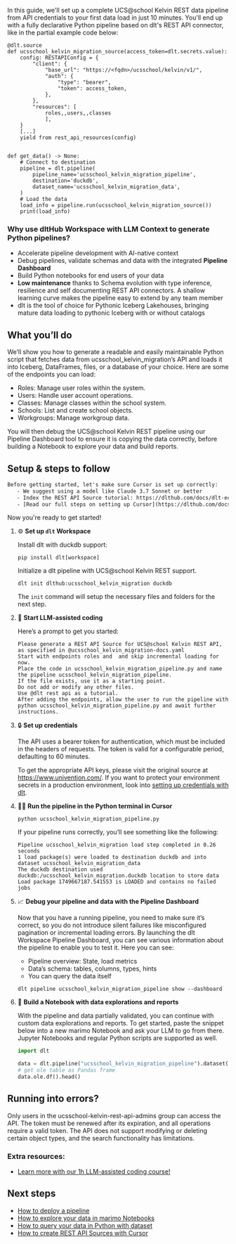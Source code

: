In this guide, we'll set up a complete UCS@school Kelvin REST data pipeline from API credentials to your first data load in just 10 minutes. You'll end up with a fully declarative Python pipeline based on dlt's REST API connector, like in the partial example code below:

```python-outcome
@dlt.source
def ucsschool_kelvin_migration_source(access_token=dlt.secrets.value):
    config: RESTAPIConfig = {
        "client": {
            "base_url": "https://<fqdn>/ucsschool/kelvin/v1/",
            "auth": {
                "type": "bearer",
                "token": access_token,
            },
        },
        "resources": [
            roles,,users,,classes
            ],
    }
    [...]
    yield from rest_api_resources(config)


def get_data() -> None:
    # Connect to destination
    pipeline = dlt.pipeline(
        pipeline_name='ucsschool_kelvin_migration_pipeline',
        destination='duckdb',
        dataset_name='ucsschool_kelvin_migration_data', 
    )
    # Load the data
    load_info = pipeline.run(ucsschool_kelvin_migration_source())
    print(load_info) 
```

### Why use dltHub Workspace with LLM Context to generate Python pipelines?

- Accelerate pipeline development with AI-native context
- Debug pipelines, validate schemas and data with the integrated **Pipeline Dashboard**
- Build Python notebooks for end users of your data
- **Low maintenance** thanks to Schema evolution with type inference, resilience and self documenting REST API connectors. A shallow learning curve makes the pipeline easy to extend by any team member
- dlt is the tool of choice for Pythonic Iceberg Lakehouses, bringing mature data loading to pythonic Iceberg with or without catalogs

## What you’ll do

We’ll show you how to generate a readable and easily maintainable Python script that fetches data from ucsschool_kelvin_migration’s API and loads it into Iceberg, DataFrames, files, or a database of your choice. Here are some of the endpoints you can load:

- Roles: Manage user roles within the system.
- Users: Handle user account operations.
- Classes: Manage classes within the school system.
- Schools: List and create school objects.
- Workgroups: Manage workgroup data.

You will then debug the UCS@school Kelvin REST pipeline using our Pipeline Dashboard tool to ensure it is copying the data correctly, before building a Notebook to explore your data and build reports.

## Setup & steps to follow

```default
Before getting started, let's make sure Cursor is set up correctly:
   - We suggest using a model like Claude 3.7 Sonnet or better
   - Index the REST API Source tutorial: https://dlthub.com/docs/dlt-ecosystem/verified-sources/rest_api/ and add it to context as **@dlt rest api**
   - [Read our full steps on setting up Cursor](https://dlthub.com/docs/dlt-ecosystem/llm-tooling/cursor-restapi#23-configuring-cursor-with-documentation)
```

Now you're ready to get started!

1. ⚙️ **Set up `dlt` Workspace**
    
    Install dlt with duckdb support:
    ```shell
    pip install dlt[workspace]
    ```

    Initialize a dlt pipeline with UCS@school Kelvin REST support.
    ```shell
    dlt init dlthub:ucsschool_kelvin_migration duckdb
    ```

    The `init` command will setup the necessary files and folders for the next step.
    
2. 🤠 **Start LLM-assisted coding**
    
    Here’s a prompt to get you started:
    
    ```prompt
    Please generate a REST API Source for UCS@school Kelvin REST API, as specified in @ucsschool_kelvin_migration-docs.yaml 
    Start with endpoints roles and  and skip incremental loading for now. 
    Place the code in ucsschool_kelvin_migration_pipeline.py and name the pipeline ucsschool_kelvin_migration_pipeline. 
    If the file exists, use it as a starting point. 
    Do not add or modify any other files. 
    Use @dlt rest api as a tutorial. 
    After adding the endpoints, allow the user to run the pipeline with python ucsschool_kelvin_migration_pipeline.py and await further instructions.
    ```

    
3. 🔒 **Set up credentials** 
    
    The API uses a bearer token for authentication, which must be included in the headers of requests. The token is valid for a configurable period, defaulting to 60 minutes.
    
    To get the appropriate API keys, please visit the original source at https://www.univention.com/.
    If you want to protect your environment secrets in a production environment, look into [setting up credentials with dlt](https://dlthub.com/docs/walkthroughs/add_credentials).
    
4. 🏃‍♀️ **Run the pipeline in the Python terminal in Cursor**
    
    ```shell
    python ucsschool_kelvin_migration_pipeline.py
    ```
    
    If your pipeline runs correctly, you’ll see something like the following:
    
    ```shell
    Pipeline ucsschool_kelvin_migration load step completed in 0.26 seconds
    1 load package(s) were loaded to destination duckdb and into dataset ucsschool_kelvin_migration_data
    The duckdb destination used duckdb:/ucsschool_kelvin_migration.duckdb location to store data
    Load package 1749667187.541553 is LOADED and contains no failed jobs
    ```
    
5. 📈 **Debug your pipeline and data with the Pipeline Dashboard**

    Now that you have a running pipeline, you need to make sure it’s correct, so you do not introduce silent failures like misconfigured pagination or incremental loading errors. By launching the dlt Workspace Pipeline Dashboard, you can see various information about the pipeline to enable you to test it. Here you can see:
    - Pipeline overview: State, load metrics
    - Data’s schema: tables, columns, types, hints
    - You can query the data itself
    
    ```shell
    dlt pipeline ucsschool_kelvin_migration_pipeline show --dashboard
    ```
    
6. 🐍 **Build a Notebook with data explorations and reports**

    With the pipeline and data partially validated, you can continue with custom data explorations and reports. To get started, paste the snippet below into a new marimo Notebook and ask your LLM to go from there. Jupyter Notebooks and regular Python scripts are supported as well.

    
    ```python
    import dlt

   data = dlt.pipeline("ucsschool_kelvin_migration_pipeline").dataset()
   # get ole table as Pandas frame
   data.ole.df().head()
    ```

## Running into errors?

Only users in the ucsschool-kelvin-rest-api-admins group can access the API. The token must be renewed after its expiration, and all operations require a valid token. The API does not support modifying or deleting certain object types, and the search functionality has limitations.

### Extra resources:

- [Learn more with our 1h LLM-assisted coding course!](https://www.youtube.com/watch?v=GGid70rnJuM)

## Next steps

- [How to deploy a pipeline](https://dlthub.com/docs/walkthroughs/deploy-a-pipeline)
- [How to explore your data in marimo Notebooks](https://dlthub.com/docs/general-usage/dataset-access/marimo)
- [How to query your data in Python with dataset](https://dlthub.com/docs/general-usage/dataset-access/dataset)
- [How to create REST API Sources with Cursor](https://dlthub.com/docs/dlt-ecosystem/llm-tooling/cursor-restapi)